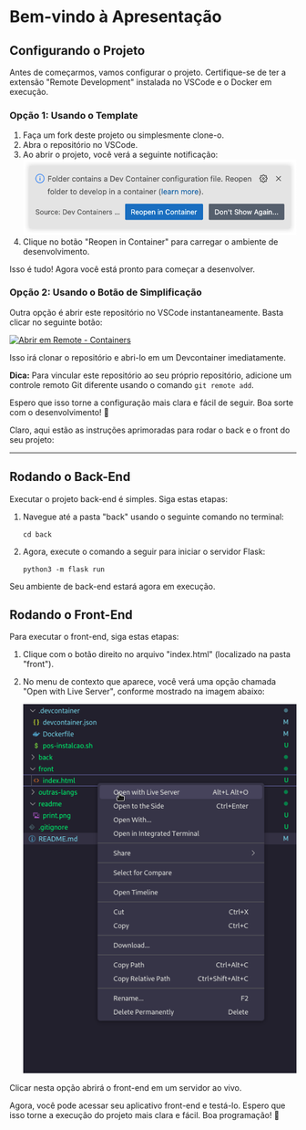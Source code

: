 # Bem-vindo à Apresentação

## Configurando o Projeto

Antes de começarmos, vamos configurar o projeto. Certifique-se de ter a extensão "Remote Development" instalada no VSCode e o Docker em execução.

### Opção 1: Usando o Template

1. Faça um fork deste projeto ou simplesmente clone-o.
2. Abra o repositório no VSCode.
3. Ao abrir o projeto, você verá a seguinte notificação:
   ![Notificação do Devcontainer](readme/print.png)
4. Clique no botão "Reopen in Container" para carregar o ambiente de desenvolvimento.

Isso é tudo! Agora você está pronto para começar a desenvolver.

### Opção 2: Usando o Botão de Simplificação

Outra opção é abrir este repositório no VSCode instantaneamente. Basta clicar no seguinte botão:

[![Abrir em Remote - Containers](https://img.shields.io/static/v1?label=Remote%20-%20Containers&message=Abrir&color=blue&logo=visualstudiocode)](https://vscode.dev/redirect?url=vscode://ms-vscode-remote.remote-containers/cloneInVolume?url=https://github.com/eduumach/palestra-rest-api)

Isso irá clonar o repositório e abri-lo em um Devcontainer imediatamente.

**Dica:** Para vincular este repositório ao seu próprio repositório, adicione um controle remoto Git diferente usando o comando `git remote add`.

Espero que isso torne a configuração mais clara e fácil de seguir. Boa sorte com o desenvolvimento! 🚀

Claro, aqui estão as instruções aprimoradas para rodar o back e o front do seu projeto:

---

## Rodando o Back-End

Executar o projeto back-end é simples. Siga estas etapas:

1. Navegue até a pasta "back" usando o seguinte comando no terminal:
    ```
    cd back
    ```

2. Agora, execute o comando a seguir para iniciar o servidor Flask:
    ```
    python3 -m flask run
    ```

Seu ambiente de back-end estará agora em execução.

## Rodando o Front-End

Para executar o front-end, siga estas etapas:

1. Clique com o botão direito no arquivo "index.html" (localizado na pasta "front").

2. No menu de contexto que aparece, você verá uma opção chamada "Open with Live Server", conforme mostrado na imagem abaixo:

    ![Live Server](readme/print2.png)

Clicar nesta opção abrirá o front-end em um servidor ao vivo.

Agora, você pode acessar seu aplicativo front-end e testá-lo. Espero que isso torne a execução do projeto mais clara e fácil. Boa programação! 🚀